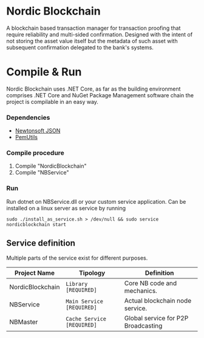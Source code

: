 # Nordic Blockchain
A blockchain based transaction manager for transaction proofing that require reliability and multi-sided confirmation.
Designed with the intent of not storing the asset value itself but the metadata of such asset with subsequent confirmation delegated to the bank's systems.


# Compile & Run
Nordic Blockchain uses .NET Core, as far as the building environment comprises .NET Core and NuGet Package Management software chain the project is compilable in an easy way.

### Dependencies
* [Newtonsoft JSON](https://www.newtonsoft.com/json) 
* [PemUtils](https://github.com/huysentruitw/pem-utils)

### Compile procedure
1. Compile "NordicBlockchain"
2. Compile "NBService"

### Run
Run dotnet on NBService.dll or your custom service application.
Can be installed on a linux server as service by running 

    sudo ./install_as_service.sh > /dev/null && sudo service nordicblockchain start

## Service definition

Multiple parts of the service exist for different purposes.

| Project Name   |Tipology                       |Definition                   |
|----------------|-------------------------------|-----------------------------|
|NordicBlockchain|`Library [REQUIRED]`           |Core NB code and mechanics.  |
|NBService       |`Main Service [REQUIRED]`      |Actual blockchain node service. |
|NBMaster        |`Cache Service [REQUIRED]`     |Global service for P2P Broadcasting|
